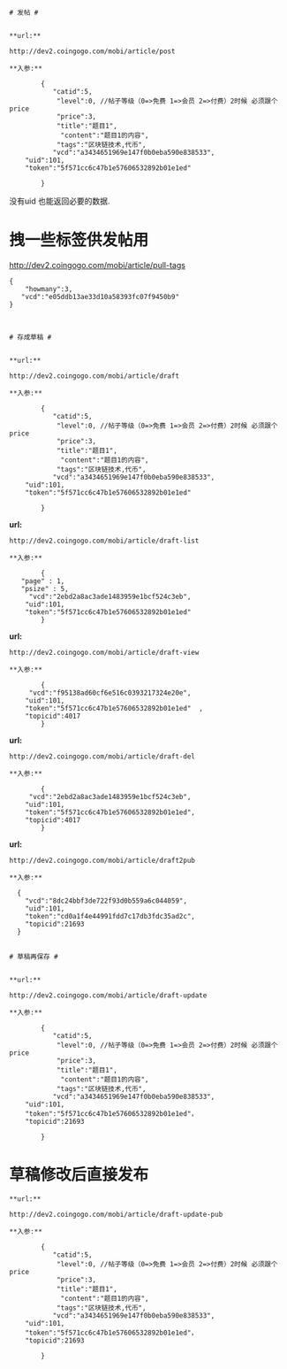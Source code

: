 	# 发帖 #
	
	
	**url:**
	
	http://dev2.coingogo.com/mobi/article/post
	
	**入参:**
	
			{
			   "catid":5,
 				"level":0, //帖子等级（0=>免费 1=>会员 2=>付费）2时候 必须跟个price
				"price":3,
			    "title":"题目1",
			     "content":"题目1的内容",
  				"tags":"区块链技术,代币",
		       "vcd":"a3434651969e147f0b0eba590e838533",
		"uid":101,
		"token":"5f571cc6c47b1e57606532892b01e1ed"
		    	
			}
	
	
没有uid 也能返回必要的数据.

# 拽一些标签供发帖用 #

http://dev2.coingogo.com/mobi/article/pull-tags

	{	
		"howmany":3, 
       "vcd":"e05ddb13ae33d10a58393fc07f9450b9"      
	}



	# 存成草稿 #
	
	
	**url:**
	
	http://dev2.coingogo.com/mobi/article/draft
	
	**入参:**
	
			{
			   "catid":5,
 				"level":0, //帖子等级（0=>免费 1=>会员 2=>付费）2时候 必须跟个price
				"price":3,
			    "title":"题目1",
			     "content":"题目1的内容",
  				"tags":"区块链技术,代币",
		       "vcd":"a3434651969e147f0b0eba590e838533",
		"uid":101,
		"token":"5f571cc6c47b1e57606532892b01e1ed"
		    	
			}



**url:**
	
	http://dev2.coingogo.com/mobi/article/draft-list
	
	**入参:**
	
			{	
	   "page" : 1,
	   "psize" : 5,						
		 "vcd":"2ebd2a8ac3ade1483959e1bcf524c3eb",
		"uid":101,
		"token":"5f571cc6c47b1e57606532892b01e1ed"		    	
			}


**url:**
	
	http://dev2.coingogo.com/mobi/article/draft-view
	
	**入参:**
	
			{							
		 "vcd":"f95138ad60cf6e516c0393217324e20e",
		"uid":101,
		"token":"5f571cc6c47b1e57606532892b01e1ed"	,
		"topicid":4017	    	
			}



**url:**
	
	http://dev2.coingogo.com/mobi/article/draft-del
	
	**入参:**
	
			{						
		 "vcd":"2ebd2a8ac3ade1483959e1bcf524c3eb",
		"uid":101,
		"token":"5f571cc6c47b1e57606532892b01e1ed",
		"topicid":4017	    			    	
			}

**url:**
	
	http://dev2.coingogo.com/mobi/article/draft2pub
	
	**入参:**
	
      {
		"vcd":"8dc24bbf3de722f93d0b559a6c044059",
		"uid":101,
		"token":"cd0a1f4e44991fdd7c17db3fdc35ad2c",
		"topicid":21693	    	
      }


	# 草稿再保存 #
	
	
	**url:**
	
	http://dev2.coingogo.com/mobi/article/draft-update
	
	**入参:**
	
			{
			   "catid":5,
 				"level":0, //帖子等级（0=>免费 1=>会员 2=>付费）2时候 必须跟个price
				"price":3,
			    "title":"题目1",
			     "content":"题目1的内容",
  				"tags":"区块链技术,代币",
		       "vcd":"a3434651969e147f0b0eba590e838533",
		"uid":101,
		"token":"5f571cc6c47b1e57606532892b01e1ed"，
		"topicid":21693	    	
		    	
			}


# 草稿修改后直接发布 #
	
	
	**url:**
	
	http://dev2.coingogo.com/mobi/article/draft-update-pub
	
	**入参:**
	
			{
			   "catid":5,
 				"level":0, //帖子等级（0=>免费 1=>会员 2=>付费）2时候 必须跟个price
				"price":3,
			    "title":"题目1",
			     "content":"题目1的内容",
  				"tags":"区块链技术,代币",
		       "vcd":"a3434651969e147f0b0eba590e838533",
		"uid":101,
		"token":"5f571cc6c47b1e57606532892b01e1ed"，
		"topicid":21693	    	
		    	
			}